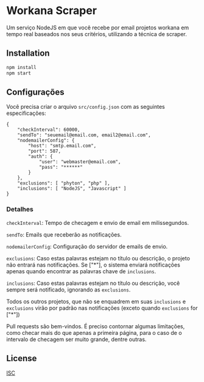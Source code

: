 # Workana Scraper

Um serviço NodeJS em que você recebe por email projetos workana em tempo real baseados nos seus critérios, utilizando a técnica de scraper.

## Installation


```bash
npm install
npm start
```

## Configurações

Você precisa criar o arquivo ```src/config.json``` com as seguintes especificações:

```
{
    "checkInterval": 60000,
    "sendTo": "seuemail@email.com, email2@email.com",
    "nodemailerConfig": {
        "host": "smtp.email.com",
        "port": 587,
        "auth": { 
            "user": "webmaster@email.com", 
            "pass": "******" 
        }
    },
    "exclusions": [ "phyton", "php" ],
    "inclusions": [ "NodeJS", "Javascript" ]
}
```

### Detalhes
```checkInterval```: Tempo de checagem e envio de email em milissegundos.

```sendTo```: Emails que receberão as notificações.

```nodemailerConfig```: Configuração do servidor de emails de envio.

```exclusions```: Caso estas palavras estejam no título ou descrição, o projeto não entrará nas notificações. Se ["*"], o sistema enviará notificações apenas quando encontrar as palavras chave de ```inclusions```.

```inclusions```: Caso estas palavras estejam no título ou descrição, você sempre será notificado, ignorando as ```exclusions```.

Todos os outros projetos, que não se enquadrem em suas ```inclusions``` e ```exclusions``` virão por padrão nas notificações (exceto quando ```exclusions``` for ["*"])

Pull requests são bem-vindos. É preciso contornar algumas limitações, como checar mais do que apenas a primeira página, para o caso de o intervalo de checagem ser muito grande, dentre outras.

## License
[ISC](https://opensource.org/licenses/ISC)